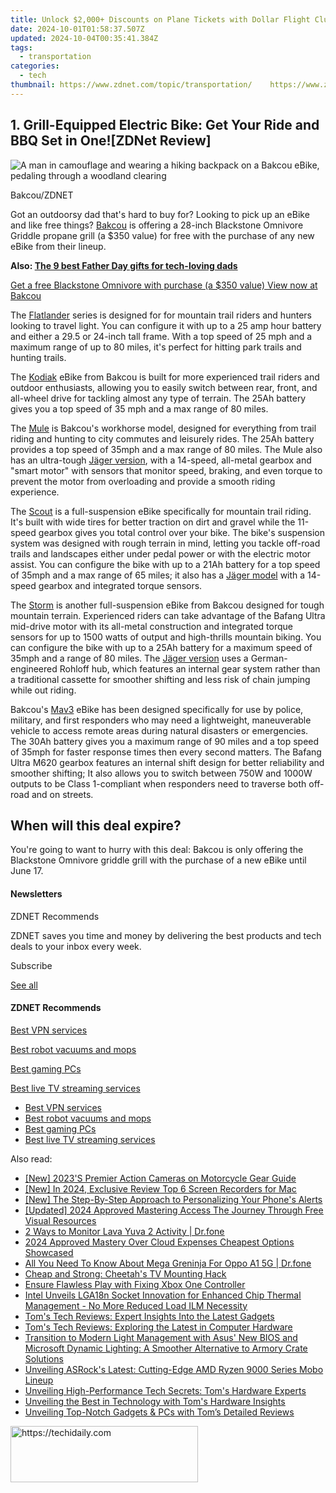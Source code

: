 ```yaml
---
title: Unlock $2,000+ Discounts on Plane Tickets with Dollar Flight Club – Get Notified Now | Latest Deals on ZDNET
date: 2024-10-01T01:58:37.507Z
updated: 2024-10-04T00:35:41.384Z
tags:
  - transportation
categories:
  - tech
thumbnail: https://www.zdnet.com/topic/transportation/    https://www.zdnet.com/a/img/resize/c3f8ab657cee10acddc467e640ab639d967355a1/2022/09/30/a5b69522-7d56-4574-8622-4347aa70c27f/zd-dfc-premium-plus.jpg?width=170&height=96&fit=crop&auto=webp
---
```


## 1. Grill-Equipped Electric Bike: Get Your Ride and BBQ Set in One![ZDNet Review]

![A man in camouflage and wearing a hiking backpack on a Bakcou eBike, pedaling through a woodland clearing](https://www.zdnet.com/a/img/resize/9a1c1acc8230365f824d026833de95ed6b4b0740/2024/06/14/1df8d2ec-cc81-43ce-b185-6f1d7f03ef17/bakcou-cover-image.jpg?auto=webp&width=1280)

Bakcou/ZDNET

Got an outdoorsy dad that's hard to buy for? Looking to pick up an eBike and like free things? [Bakcou](https://www.avantlink.com/click.php?tt=app&ti=1019&mi=25573&pw=262625&ctc=zd-%5F%5FCOM%5FCLICK%5FID%5F%5F-dtp&url=https%3A%2F%2Fbakcou.com%2Fpages%2Ffathers-day-24) is offering a 28-inch Blackstone Omnivore Griddle propane grill (a $350 value) for free with the purchase of any new eBike from their lineup. 

**Also: [The 9 best Father Day gifts for tech-loving dads](https://bakcou.com/pages/fathers-day-24)**

[Get a free Blackstone Omnivore with purchase (a $350 value) View now at Bakcou](https://www.avantlink.com/click.php?tt=app&ti=1019&mi=25573&pw=262625&ctc=zd-%5F%5FCOM%5FCLICK%5FID%5F%5F-dtp&url=https%3A%2F%2Fbakcou.com%2Fpages%2Ffathers-day-24)

The [Flatlander](https://www.avantlink.com/click.php?tt=app&ti=1019&mi=25573&pw=262625&ctc=zd-%5F%5FCOM%5FCLICK%5FID%5F%5F-dtp&url=https%3A%2F%2Fbakcou.com%2Fproducts%2Fflatlander-fat-tire-electric-bike) series is designed for for mountain trail riders and hunters looking to travel light. You can configure it with up to a 25 amp hour battery and either a 29.5 or 24-inch tall frame. With a top speed of 25 mph and a maximum range of up to 80 miles, it's perfect for hitting park trails and hunting trails. 

The [Kodiak](https://www.avantlink.com/click.php?tt=app&ti=1019&mi=25573&pw=262625&ctc=zd-%5F%5FCOM%5FCLICK%5FID%5F%5F-dtp&url=https%3A%2F%2Fbakcou.com%2Fpages%2Fkodiak) eBike from Bakcou is built for more experienced trail riders and outdoor enthusiasts, allowing you to easily switch between rear, front, and all-wheel drive for tackling almost any type of terrain. The 25Ah battery gives you a top speed of 35 mph and a max range of 80 miles. 

The [Mule](https://www.avantlink.com/click.php?tt=app&ti=1019&mi=25573&pw=262625&ctc=zd-%5F%5FCOM%5FCLICK%5FID%5F%5F-dtp&url=https%3A%2F%2Fbakcou.com%2Fproducts%2Fmule-fat-tire-electric-bike) is Bakcou's workhorse model, designed for everything from trail riding and hunting to city commutes and leisurely rides. The 25Ah battery provides a top speed of 35mph and a max range of 80 miles. The Mule also has an ultra-tough [Jäger version](https://www.avantlink.com/click.php?tt=app&ti=1019&mi=25573&pw=262625&ctc=zd-%5F%5FCOM%5FCLICK%5FID%5F%5F-dtp&url=https%3A%2F%2Fbakcou.com%2Fproducts%2Fmule-jager), with a 14-speed, all-metal gearbox and "smart motor" with sensors that monitor speed, braking, and even torque to prevent the motor from overloading and provide a smooth riding experience. 

The [Scout](https://www.avantlink.com/click.php?tt=app&ti=1019&mi=25573&pw=262625&ctc=zd-%5F%5FCOM%5FCLICK%5FID%5F%5F-dtp&url=https%3A%2F%2Fbakcou.com%2Fproducts%2Fscout-fat-tire-electric-bike) is a full-suspension eBike specifically for mountain trail riding. It's built with wide tires for better traction on dirt and gravel while the 11-speed gearbox gives you total control over your bike. The bike's suspension system was designed with rough terrain in mind, letting you tackle off-road trails and landscapes either under pedal power or with the electric motor assist. You can configure the bike with up to a 21Ah battery for a top speed of 35mph and a max range of 65 miles; it also has a [Jäger model](https://www.avantlink.com/click.php?tt=app&ti=1019&mi=25573&pw=262625&ctc=zd-%5F%5FCOM%5FCLICK%5FID%5F%5F-dtp&url=https%3A%2F%2Fbakcou.com%2Fproducts%2Fscout-jager) with a 14-speed gearbox and integrated torque sensors. 

The [Storm](https://www.avantlink.com/click.php?tt=app&ti=1019&mi=25573&pw=262625&ctc=zd-%5F%5FCOM%5FCLICK%5FID%5F%5F-dtp&url=https%3A%2F%2Fbakcou.com%2Fproducts%2Fstorm-fat-tire-electric-bike) is another full-suspension eBike from Bakcou designed for tough mountain terrain. Experienced riders can take advantage of the Bafang Ultra mid-drive motor with its all-metal construction and integrated torque sensors for up to 1500 watts of output and high-thrills mountain biking. You can configure the bike with up to a 25Ah battery for a maximum speed of 35mph and a range of 80 miles. The [Jäger version](https://www.avantlink.com/click.php?tt=app&ti=1019&mi=25573&pw=262625&ctc=zd-%5F%5FCOM%5FCLICK%5FID%5F%5F-dtp&url=https%3A%2F%2Fbakcou.com%2Fproducts%2Fstorm-jager-fat-tire-electric-bike) uses a German-engineered Rohloff hub, which features an internal gear system rather than a traditional cassette for smoother shifting and less risk of chain jumping while out riding. 

Bakcou's [Mav3](https://www.avantlink.com/click.php?tt=app&ti=1019&mi=25573&pw=262625&ctc=zd-%5F%5FCOM%5FCLICK%5FID%5F%5F-dtp&url=https%3A%2F%2Fbakcou.com%2Fproducts%2Fmav3) eBike has been designed specifically for use by police, military, and first responders who may need a lightweight, maneuverable vehicle to access remote areas during natural disasters or emergencies. The 30Ah battery gives you a maximum range of 90 miles and a top speed of 35mph for faster response times then every second matters. The Bafang Ultra M620 gearbox features an internal shift design for better reliability and smoother shifting; It also allows you to switch between 750W and 1000W outputs to be Class 1-compliant when responders need to traverse both off-road and on streets. 

## When will this deal expire?

You're going to want to hurry with this deal: Bakcou is only offering the Blackstone Omnivore griddle grill with the purchase of a new eBike until June 17.

#### Newsletters

ZDNET Recommends

ZDNET saves you time and money by delivering the best products and tech deals to your inbox every week.

 Subscribe

[See all](https://www.zdnet.com/newsletters/)

#### **ZDNET** Recommends

[Best VPN services](https://www.zdnet.com/article/best-vpn/ "Best VPN services")

[Best robot vacuums and mops](https://www.zdnet.com/article/best-robot-vacuum-mop/ "Best robot vacuums and mops")

[Best gaming PCs](https://www.zdnet.com/article/best-gaming-pc/ "Best gaming PCs")

[Best live TV streaming services](https://www.zdnet.com/article/best-live-tv-streaming-service/ "Best live TV streaming services")

* [Best VPN services](https://www.zdnet.com/article/best-vpn/ "Best VPN services")
* [Best robot vacuums and mops](https://www.zdnet.com/article/best-robot-vacuum-mop/ "Best robot vacuums and mops")
* [Best gaming PCs](https://www.zdnet.com/article/best-gaming-pc/ "Best gaming PCs")
* [Best live TV streaming services](https://www.zdnet.com/article/best-live-tv-streaming-service/ "Best live TV streaming services")

<ins class="adsbygoogle"
     style="display:block"
     data-ad-format="autorelaxed"
     data-ad-client="ca-pub-7571918770474297"
     data-ad-slot="1223367746"></ins>

<ins class="adsbygoogle"
     style="display:block"
     data-ad-client="ca-pub-7571918770474297"
     data-ad-slot="8358498916"
     data-ad-format="auto"
     data-full-width-responsive="true"></ins>

<span class="atpl-alsoreadstyle">Also read:</span>
<div><ul>
<li><a href="https://article-files.techidaily.com/new-2023s-premier-action-cameras-on-motorcycle-gear-guide/"><u>[New] 2023'S Premier Action Cameras on Motorcycle Gear Guide</u></a></li>
<li><a href="https://desktop-recording.techidaily.com/new-in-2024-exclusive-review-top-6-screen-recorders-for-mac/"><u>[New] In 2024, Exclusive Review Top 6 Screen Recorders for Mac</u></a></li>
<li><a href="https://some-skills.techidaily.com/new-the-step-by-step-approach-to-personalizing-your-phones-alerts/"><u>[New] The Step-By-Step Approach to Personalizing Your Phone's Alerts</u></a></li>
<li><a href="https://fox-access.techidaily.com/updated-2024-approved-mastering-access-the-journey-through-free-visual-resources/"><u>[Updated] 2024 Approved Mastering Access The Journey Through Free Visual Resources</u></a></li>
<li><a href="https://android-location-track.techidaily.com/2-ways-to-monitor-lava-yuva-2-activity-drfone-by-drfone-virtual-android/"><u>2 Ways to Monitor Lava Yuva 2 Activity | Dr.fone</u></a></li>
<li><a href="https://extra-guidance.techidaily.com/2024-approved-mastery-over-cloud-expenses-cheapest-options-showcased/"><u>2024 Approved Mastery Over Cloud Expenses Cheapest Options Showcased</u></a></li>
<li><a href="https://android-pokemon-go.techidaily.com/all-you-need-to-know-about-mega-greninja-for-oppo-a1-5g-drfone-by-drfone-virtual-android/"><u>All You Need To Know About Mega Greninja For Oppo A1 5G | Dr.fone</u></a></li>
<li><a href="https://buynow-reviews.techidaily.com/cheap-and-strong-cheetahs-tv-mounting-hack/"><u>Cheap and Strong: Cheetah's TV Mounting Hack</u></a></li>
<li><a href="https://win-howtos.techidaily.com/ensure-flawless-play-with-fixing-xbox-one-controller/"><u>Ensure Flawless Play with Fixing Xbox One Controller</u></a></li>
<li><a href="https://hardware-reviews.techidaily.com/1723862869889-intel-unveils-lga18n-socket-innovation-for-enhanced-chip-thermal-management-no-more-reduced-load-ilm-necessity/"><u>Intel Unveils LGA18n Socket Innovation for Enhanced Chip Thermal Management - No More Reduced Load ILM Necessity</u></a></li>
<li><a href="https://hardware-reviews.techidaily.com/toms-tech-reviews-expert-insights-into-the-latest-gadgets/"><u>Tom's Tech Reviews: Expert Insights Into the Latest Gadgets</u></a></li>
<li><a href="https://hardware-reviews.techidaily.com/toms-tech-reviews-exploring-the-latest-in-computer-hardware/"><u>Tom's Tech Reviews: Exploring the Latest in Computer Hardware</u></a></li>
<li><a href="https://hardware-reviews.techidaily.com/transition-to-modern-light-management-with-asus-new-bios-and-microsoft-dynamic-lighting-a-smoother-alternative-to-armory-crate-solutions/"><u>Transition to Modern Light Management with Asus' New BIOS and Microsoft Dynamic Lighting: A Smoother Alternative to Armory Crate Solutions</u></a></li>
<li><a href="https://hardware-reviews.techidaily.com/unveiling-asrocks-latest-cutting-edge-amd-ryzen-9000-series-mobo-lineup/"><u>Unveiling ASRock's Latest: Cutting-Edge AMD Ryzen 9000 Series Mobo Lineup</u></a></li>
<li><a href="https://hardware-reviews.techidaily.com/unveiling-high-performance-tech-secrets-toms-hardware-experts/"><u>Unveiling High-Performance Tech Secrets: Tom's Hardware Experts</u></a></li>
<li><a href="https://hardware-reviews.techidaily.com/unveiling-the-best-in-technology-with-toms-hardware-insights/"><u>Unveiling the Best in Technology with Tom's Hardware Insights</u></a></li>
<li><a href="https://hardware-reviews.techidaily.com/unveiling-top-notch-gadgets-and-pcs-with-toms-detailed-reviews/"><u>Unveiling Top-Notch Gadgets & PCs with Tom’s Detailed Reviews</u></a></li>
</ul></div>

<!-- affiliate ads begin -->
<a href="https://aligracehair.sjv.io/c/5597632/1948891/19272" target="_top" id="1948891">
  <img src="//a.impactradius-go.com/display-ad/19272-1948891" border="0" alt="https://techidaily.com" width="300" height="90"/>
</a>
<img height="0" width="0" src="https://aligracehair.sjv.io/i/5597632/1948891/19272" style="position:absolute;visibility:hidden;" border="0" />
<!-- affiliate ads end -->

